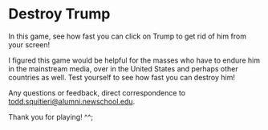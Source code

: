 # Destroy Trump
In this game, see how fast you can click on Trump to get rid of him from your screen!

I figured this game would be helpful for the masses who have to endure him in the mainstream media, over in the United States and perhaps other countries as well. Test yourself to see how fast you can destroy him!

Any questions or feedback, direct correspondence to todd.squitieri@alumni.newschool.edu.

Thank you for playing! ^^;
